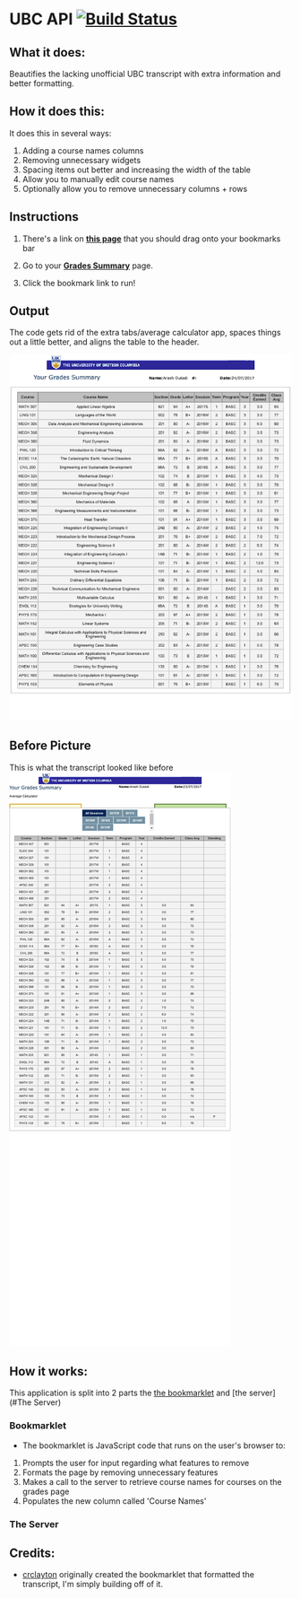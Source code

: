 # UBC API [![Build Status](https://travis-ci.org/arashout/ubcapi.svg?branch=master)](https://travis-ci.org/arashout/ubcapi)
## What it does:
Beautifies the lacking unofficial UBC transcript with extra information and better formatting.

## How it does this:
It does this in several ways:
1. Adding a course names columns
2. Removing unnecessary widgets
3. Spacing items out better and increasing the width of the table 
4. Allow you to manually edit course names
5. Optionally allow you to remove unnecessary columns + rows

## Instructions

1. There's a link on [**this page**](http://arashout.site/posts/improved-ubc-transcript) that you should drag onto your bookmarks bar

2. Go to your [**Grades Summary**](https://ssc.adm.ubc.ca/sscportal/servlets/SRVSSCFramework?function=SessGradeRpt) page.

3. Click the bookmark link to run!

## Output

The code gets rid of the extra tabs/average calculator app, spaces things out a little better, and aligns the table to the header. 

![After Transcript Example](./After.png "After Transcript Example")

## Before Picture

This is what the transcript looked like before
![Before Transcript Example](./Before.png "Before Transcript Example")

## How it works:
This application is split into 2 parts the [the bookmarklet](#Bookmarklet) and [the server](#The Server)

### Bookmarklet
- The bookmarklet is JavaScript code that runs on the user's browser to:
1. Prompts the user for input regarding what features to remove
2. Formats the page by removing unnecessary features
3. Makes a call to the server to retrieve course names for courses on the grades page
4. Populates the new column called 'Course Names'

### The Server


## Credits:
- [crclayton](https://github.com/crclayton) originally created the bookmarklet that formatted the transcript, I'm simply building off of it.
